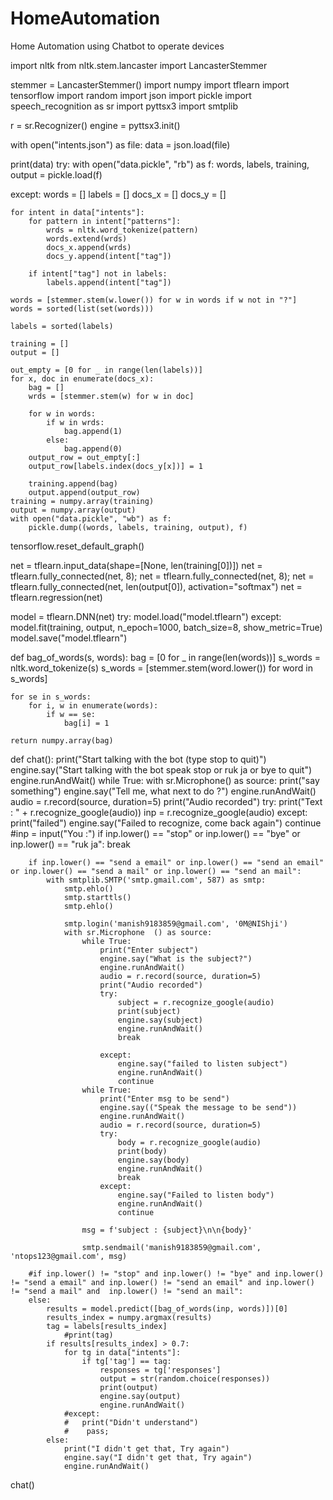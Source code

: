 # HomeAutomation
Home Automation using Chatbot to operate devices


import nltk
from nltk.stem.lancaster import LancasterStemmer

stemmer = LancasterStemmer()
import numpy
import tflearn
import tensorflow
import random
import json
import pickle
import speech_recognition as sr
import pyttsx3
import smtplib

r = sr.Recognizer()
engine = pyttsx3.init()

with open("intents.json") as file:
    data = json.load(file)

print(data)
try:
    with open("data.pickle", "rb") as f:
        words, labels, training, output = pickle.load(f)

except:
    words = []
    labels = []
    docs_x = []
    docs_y = []

    for intent in data["intents"]:
        for pattern in intent["patterns"]:
            wrds = nltk.word_tokenize(pattern)
            words.extend(wrds)
            docs_x.append(wrds)
            docs_y.append(intent["tag"])

        if intent["tag"] not in labels:
            labels.append(intent["tag"])

    words = [stemmer.stem(w.lower()) for w in words if w not in "?"]
    words = sorted(list(set(words)))

    labels = sorted(labels)

    training = []
    output = []

    out_empty = [0 for _ in range(len(labels))]
    for x, doc in enumerate(docs_x):
        bag = []
        wrds = [stemmer.stem(w) for w in doc]

        for w in words:
            if w in wrds:
                bag.append(1)
            else:
                bag.append(0)
        output_row = out_empty[:]
        output_row[labels.index(docs_y[x])] = 1

        training.append(bag)
        output.append(output_row)
    training = numpy.array(training)
    output = numpy.array(output)
    with open("data.pickle", "wb") as f:
        pickle.dump((words, labels, training, output), f)

tensorflow.reset_default_graph()

net = tflearn.input_data(shape=[None, len(training[0])])
net = tflearn.fully_connected(net, 8);
net = tflearn.fully_connected(net, 8);
net = tflearn.fully_connected(net, len(output[0]), activation="softmax")
net = tflearn.regression(net)

model = tflearn.DNN(net)
try:
    model.load("model.tflearn")
except:
    model.fit(training, output, n_epoch=1000, batch_size=8, show_metric=True)
    model.save("model.tflearn")


def bag_of_words(s, words):
    bag = [0 for _ in range(len(words))]
    s_words = nltk.word_tokenize(s)
    s_words = [stemmer.stem(word.lower()) for word in s_words]

    for se in s_words:
        for i, w in enumerate(words):
            if w == se:
                bag[i] = 1

    return numpy.array(bag)


def chat():
    print("Start talking with the bot (type stop to quit)")
    engine.say("Start talking with the bot speak stop or ruk ja or bye to quit")
    engine.runAndWait()
    while True:
        with sr.Microphone() as source:
            print("say something")
            engine.say("Tell me, what next to do ?")
            engine.runAndWait()
            audio = r.record(source, duration=5)
            print("Audio recorded")
        try:
            print("Text : " + r.recognize_google(audio))
            inp = r.recognize_google(audio)
        except:
            print("failed")
            engine.say("Failed to recognize, come back again")
            continue
        #inp = input("You :")
        if inp.lower() == "stop" or inp.lower() == "bye" or inp.lower() == "ruk ja":
            break

        if inp.lower() == "send a email" or inp.lower() == "send an email" or inp.lower() == "send a mail" or inp.lower() == "send an mail":
            with smtplib.SMTP('smtp.gmail.com', 587) as smtp:
                smtp.ehlo()
                smtp.starttls()
                smtp.ehlo()

                smtp.login('manish9183859@gmail.com', '0M@NIShji')
                with sr.Microphone  () as source:
                    while True:
                        print("Enter subject")
                        engine.say("What is the subject?")
                        engine.runAndWait()
                        audio = r.record(source, duration=5)
                        print("Audio recorded")
                        try:
                            subject = r.recognize_google(audio)
                            print(subject)
                            engine.say(subject)
                            engine.runAndWait()
                            break

                        except:
                            engine.say("failed to listen subject")
                            engine.runAndWait()
                            continue
                    while True:
                        print("Enter msg to be send")
                        engine.say(("Speak the message to be send"))
                        engine.runAndWait()
                        audio = r.record(source, duration=5)
                        try:
                            body = r.recognize_google(audio)
                            print(body)
                            engine.say(body)
                            engine.runAndWait()
                            break
                        except:
                            engine.say("Failed to listen body")
                            engine.runAndWait()
                            continue

                    msg = f'subject : {subject}\n\n{body}'

                    smtp.sendmail('manish9183859@gmail.com', 'ntops123@gmail.com', msg)

        #if inp.lower() != "stop" and inp.lower() != "bye" and inp.lower() != "send a email" and inp.lower() != "send an email" and inp.lower() != "send a mail" and  inp.lower() != "send an mail":
        else:
            results = model.predict([bag_of_words(inp, words)])[0]
            results_index = numpy.argmax(results)
            tag = labels[results_index]
                #print(tag)
            if results[results_index] > 0.7:
                for tg in data["intents"]:
                    if tg['tag'] == tag:
                        responses = tg['responses']
                        output = str(random.choice(responses))
                        print(output)
                        engine.say(output)
                        engine.runAndWait()
                #except:
                #   print("Didn't understand")
                #    pass;
            else:
                print("I didn't get that, Try again")
                engine.say("I didn't get that, Try again")
                engine.runAndWait()
chat()




